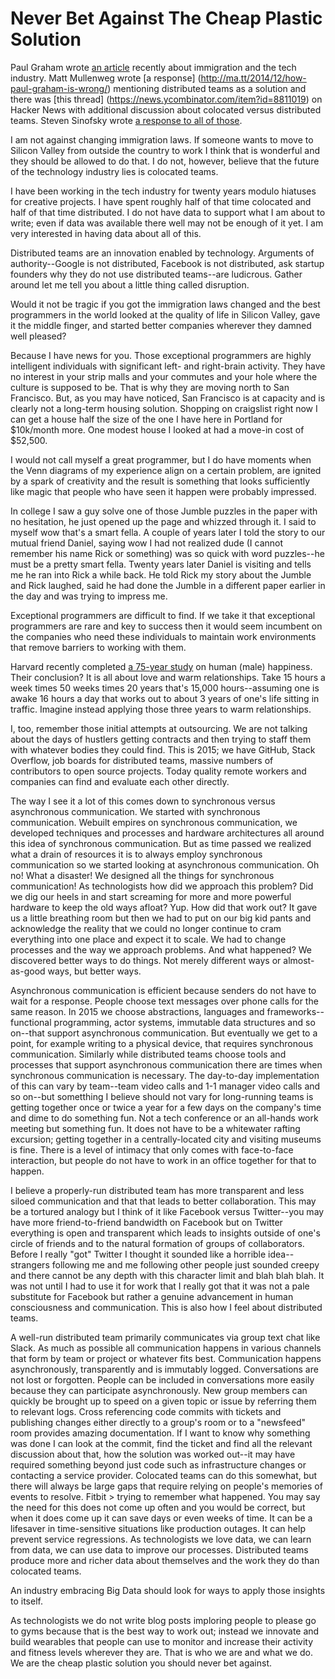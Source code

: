 # Never Bet Against The Cheap Plastic Solution

Paul Graham wrote [an article](http://paulgraham.com/95.html) recently about
immigration and the tech industry. Matt Mullenweg wrote [a response]
(http://ma.tt/2014/12/how-paul-graham-is-wrong/) mentioning distributed teams
as a solution and there was [this thread]
(https://news.ycombinator.com/item?id=8811019) on Hacker News with additional
discussion about colocated versus distributed teams. Steven Sinofsky wrote
[a response to all of those](http://blog.learningbyshipping.com/2014/12/30/why-remote-engineering-is-so-difficult/).

I am not against changing immigration laws. If someone wants to move to Silicon
Valley from outside the country to work I think that is wonderful and they
should be allowed to do that. I do not, however, believe that the future of the
technology industry lies is colocated teams.

I have been working in the tech industry for twenty years modulo hiatuses for
creative projects. I have spent roughly half of that time colocated and half of
that time distributed. I do not have data to support what I am about to write;
even if data was available there well may not be enough of it yet. I am very
interested in having data about all of this.

Distributed teams are an innovation enabled by technology. Arguments of
authority--Google is not distributed, Facebook is not distributed, ask startup
founders why they do not use distributed teams--are ludicrous. Gather around let
me tell you about a little thing called disruption.

Would it not be tragic if you got the immigration laws changed and the best
programmers in the world looked at the quality of life in Silicon Valley, gave
it the middle finger, and started better companies wherever they damned well
pleased?

Because I have news for you. Those exceptional programmers are highly
intelligent individuals with significant left- and right-brain activity. They
have no interest in your strip malls and your commutes and your hole where the
culture is supposed to be. That is why they are moving north to San Francisco.
But, as you may have noticed, San Francisco is at capacity and is clearly not a
long-term housing solution. Shopping on craigslist right now I can get a house
half the size of the one I have here in Portland for $10k/month more. One
modest house I looked at had a move-in cost of $52,500.

I would not call myself a great programmer, but I do have moments when the Venn
diagrams of my experience align on a certain problem, are ignited by a spark of
creativity and the result is something that looks sufficiently like magic that
people who have seen it happen were probably impressed.

In college I saw a guy solve one of those Jumble puzzles in the paper with no
hesitation, he just opened up the page and whizzed through it. I said to myself
wow that's a smart fella. A couple of years later I told the story to our
mutual friend Daniel, saying wow I had not realized dude (I cannot remember his
name Rick or something) was so quick with word puzzles--he must be a pretty
smart fella. Twenty years later Daniel is visiting and tells me he ran into
Rick a while back. He told Rick my story about the Jumble and Rick laughed,
said he had done the Jumble in a different paper earlier in the day and was
trying to impress me.

Exceptional programmers are difficult to find. If we take it that exceptional
programmers are rare and key to success then it would seem incumbent on the
companies who need these individuals to maintain work environments that remove
barriers to working with them.

Harvard recently completed [a 75-year
study](http://en.wikipedia.org/wiki/Grant_Study) on human (male)
happiness. Their conclusion? It is all about love and warm relationships. Take
15 hours a week times 50 weeks times 20 years that's 15,000 hours--assuming one
is awake 16 hours a day that works out to about 3 years of one's life sitting
in traffic. Imagine instead applying those three years to warm relationships.

I, too, remember those initial attempts at outsourcing. We are not talking
about the days of hustlers getting contracts and then trying to staff them with
whatever bodies they could find. This is 2015; we have GitHub, Stack Overflow,
job boards for distributed teams, massive numbers of contributors to open
source projects. Today quality remote workers and companies can find and
evaluate each other directly.

The way I see it a lot of this comes down to synchronous versus asynchronous
communication. We started with synchronous communication. Webuilt empires on
synchronous communication, we developed techniques and processes and hardware
architectures all around this idea of synchronous communication. But as time
passed we realized what a drain of resources it is to always employ synchronous
communication so we started looking at asynchronous communication. Oh no! What
a disaster! We designed all the things for synchronous communication! As
technologists how did we approach this problem? Did we dig our heels in and
start screaming for more and more powerful hardware to keep the old ways
afloat? Yup.  How did that work out? It gave us a little breathing room but
then we had to put on our big kid pants and acknowledge the reality that we
could no longer continue to cram everything into one place and expect it to
scale. We had to change processes and the way we approach problems. And what
happened? We discovered better ways to do things. Not merely different ways or
almost-as-good ways, but better ways.

Asynchronous communication is efficient because senders do not have to wait for
a response. People choose text messages over phone calls for the same
reason. In 2015 we choose abstractions, languages and frameworks--functional
programming, actor systems, immutable data structures and so on--that support
asynchronous communication. But eventually we get to a point, for example
writing to a physical device, that requires synchronous communication.
Similarly while distributed teams choose tools and processes that support
asynchronous communication there are times when synchronous communication is
necessary. The day-to-day implementation of this can vary by team--team video
calls and 1-1 manager video calls and so on--but sometthing I believe
should not vary for long-running teams is getting together once or twice a year
for a few days on the company's time and dime to do something fun. Not a tech
conference or an all-hands work meeting but something fun. It does not have to
be a whitewater rafting excursion; getting together in a centrally-located city
and visiting museums is fine. There is a level of intimacy that only comes with
face-to-face interaction, but people do not have to work in an office together
for that to happen.

I believe a properly-run distributed team has more transparent and less siloed
communication and that that leads to better collaboration. This may be a
tortured analogy but I think of it like Facebook versus Twitter--you may have
more friend-to-friend bandwidth on Facebook but on Twitter everything is open
and transparent which leads to insights outside of one's circle of friends and
to the natural formation of groups of collaborators. Before I really "got"
Twitter I thought it sounded like a horrible idea--strangers following me and
me following other people just sounded creepy and there cannot be any depth
with this character limit and blah blah blah. It was not until I had to use it
for work that I really got that it was not a pale substitute for Facebook but
rather a genuine advancement in human consciousness and communication. This is
also how I feel about distributed teams.

A well-run distributed team primarily communicates via group text chat like
Slack. As much as possible all communication happens in various channels that
form by team or project or whatever fits best. Communication happens
asynchronously, transparently and is immutably logged. Conversations are not
lost or forgotten. People can be included in conversations more easily because
they can participate asynchronously. New group members can quickly be brought
up to speed on a given topic or issue by referring them to relevant logs. Cross
referencing code commits with tickets and publishing changes either directly to
a group's room or to a "newsfeed" room provides amazing documentation. If I
want to know why something was done I can look at the commit, find the ticket
and find all the relevant discussion about that, how the solution was worked
out--it may have required something beyond just code such as infrastructure
changes or contacting a service provider. Colocated teams can do this somewhat,
but there will always be large gaps that require relying on people's memories
of events to resolve.  Fitbit > trying to remember what happened. You may say
the need for this does not come up often and you would be correct, but when it
does come up it can save days or even weeks of time. It can be a lifesaver in
time-sensitive situations like production outages. It can help prevent service
regressions. As technologists we love data, we can learn from data, we can use
data to improve our processes.  Distributed teams produce more and richer data
about themselves and the work they do than colocated teams.

An industry embracing Big Data should look for ways to apply those insights to
itself.

As technologists we do not write blog posts imploring people to please go to
gyms because that is the best way to work out; instead we innovate and build
wearables that people can use to monitor and increase their activity and
fitness levels wherever they are. That is who we are and what we do. We are the
cheap plastic solution you should never bet against.
